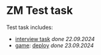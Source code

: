 # ZM Test task

Test task includes:

- [interview task](https://github.com/GoodValts/zm-test-task/blob/main/interview-task.js) _done 22.09.2024_
- [game](https://github.com/GoodValts/zm-test-task/blob/main/game): [deploy](https://goodvalts.github.io/zm-test-task/game/) _done 23.09.2024_
